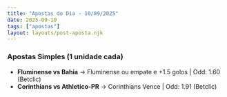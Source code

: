 ```yaml
---
title: "Apostas do Dia - 10/09/2025"
date: 2025-09-10
tags: ["apostas"]
layout: layouts/post-aposta.njk
---
```



### Apostas Simples (1 unidade cada)

- **Fluminense vs Bahia** → Fluminense ou empate e +1.5 golos | Odd: 1.60 (Betclic) 
- **Corinthians vs Athletico-PR** → Corinthians Vence | Odd: 1.91 (Betclic)

